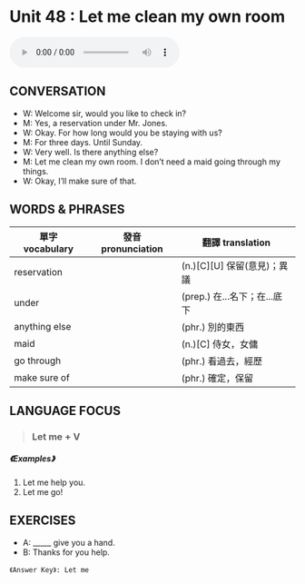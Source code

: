 # Unit 48 : Let me clean my own room

<audio controls>
  <source src="https://channelplus.ner.gov.tw/api/audio/5aa793d91263ec00059fb470">
</audio>

## CONVERSATION
* W: Welcome sir, would you like to check in? 
* M: Yes, a reservation under Mr. Jones. 
* W: Okay. For how long would you be staying with us? 
* M: For three days. Until Sunday. 
* W: Very well. Is there anything else? 
* M: Let me clean my own room. I don’t need a maid going through my things. 
* W: Okay, I’ll make sure of that.

## WORDS & PHRASES
單字 vocabulary|發音 pronunciation|翻譯 translation
---|---|---
reservation||(n.)[C][U] 保留(意見)；異議
under||(prep.) 在...名下；在...底下
anything else||(phr.) 別的東西
maid||(n.)[C] 侍女，女傭
go through||(phr.) 看過去，經歷
make sure of||(phr.) 確定，保留

## LANGUAGE FOCUS 
> <h3> Let me + V</h3>

##### 《Examples》
1. Let me help you.
2. Let me go!

## EXERCISES 
* A: _____ give you a hand.
* B: Thanks for you help.

`《Answer Key》: Let me`